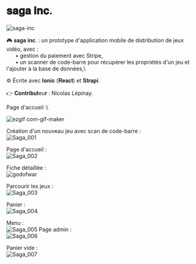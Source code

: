 # 𝐬𝐚𝐠𝐚 𝐢𝐧𝐜.

![saga-inc](https://user-images.githubusercontent.com/87578863/212661566-602885fd-2dc2-4dd4-aec9-6018220d646e.png)

🎮 𝐬𝐚𝐠𝐚 𝐢𝐧𝐜. : un prototype d'application mobile de distribution de jeux vidéo, avec :\
&nbsp;&nbsp;&nbsp;&nbsp;&nbsp;&nbsp;• gestion du paiement avec Stripe,\
&nbsp;&nbsp;&nbsp;&nbsp;&nbsp;&nbsp;• un scanner de code-barre pour récupérer les propriétés d'un jeu et l'ajouter à la base de données,\

⚙️ Écrite avec 𝐈𝐨𝐧𝐢𝐜 (𝐑𝐞𝐚𝐜𝐭) et 𝐒𝐭𝐫𝐚𝐩𝐢.

👉 𝐂𝐨𝐧𝐭𝐫𝐢𝐛𝐮𝐭eu𝐫 : Nicolas Lépinay.

Page d'accueil :\\

![ezgif com-gif-maker](https://user-images.githubusercontent.com/87578863/212677885-9a1db919-ea34-4281-81ff-0a5af214ef5e.gif)

Création d'un nouveau jeu avec scan de code-barre :\
![Saga_001](https://user-images.githubusercontent.com/87578863/212677337-4e3b35b2-b839-4630-a431-7243d0e9b352.PNG)

Page d'accueil :\
![Saga_002](https://user-images.githubusercontent.com/87578863/212677347-6f883f25-4e26-4619-a4c0-c39422584d78.PNG)

Fiche détaillée :\
![godofwar](https://user-images.githubusercontent.com/87578863/212679198-70d5546d-7644-426b-ae8f-c0325ea36b61.PNG)

Parcourir les jeux :\
![Saga_003](https://user-images.githubusercontent.com/87578863/212677353-9b50fa02-0e3f-42b3-9129-ffa1cb32a092.PNG)

Panier :\
![Saga_004](https://user-images.githubusercontent.com/87578863/212677356-8da1fc1d-017d-4535-8ff3-19178d54b998.PNG)

Menu :\
![Saga_005](https://user-images.githubusercontent.com/87578863/212677360-5d60079f-8dda-482c-b936-77db90f7b3ce.PNG)
Page admin :\
![Saga_006](https://user-images.githubusercontent.com/87578863/212677365-11b7436e-c17e-497d-a66d-d880ba7cf6f3.PNG)

Panier vide :\
![Saga_007](https://user-images.githubusercontent.com/87578863/212677375-25b6d04f-ade5-406a-8481-98a22113522a.PNG)
